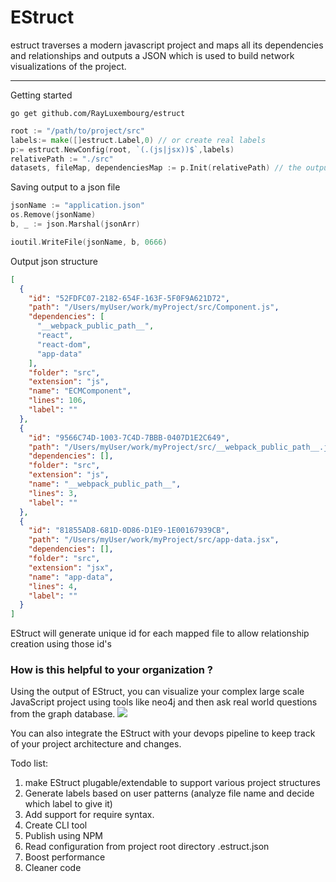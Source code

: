 # EStruct

estruct traverses a modern javascript project and maps all its dependencies and relationships and outputs a JSON which
is used to build network visualizations of the project.

---

Getting started

```shell
go get github.com/RayLuxembourg/estruct
```

```go
root := "/path/to/project/src"
labels:= make([]estruct.Label,0) // or create real labels
p:= estruct.NewConfig(root, `(.(js|jsx))$`,labels)
relativePath := "./src"
datasets, fileMap, dependenciesMap := p.Init(relativePath) // the output is the json
```

Saving output to a json file

```go
jsonName := "application.json"
os.Remove(jsonName)
b, _ := json.Marshal(jsonArr)

ioutil.WriteFile(jsonName, b, 0666)
```

Output json structure

```json
[
  {
    "id": "52FDFC07-2182-654F-163F-5F0F9A621D72",
    "path": "/Users/myUser/work/myProject/src/Component.js",
    "dependencies": [
      "__webpack_public_path__",
      "react",
      "react-dom",
      "app-data"
    ],
    "folder": "src",
    "extension": "js",
    "name": "ECMComponent",
    "lines": 106,
    "label": ""
  },
  {
    "id": "9566C74D-1003-7C4D-7BBB-0407D1E2C649",
    "path": "/Users/myUser/work/myProject/src/__webpack_public_path__.js",
    "dependencies": [],
    "folder": "src",
    "extension": "js",
    "name": "__webpack_public_path__",
    "lines": 3,
    "label": ""
  },
  {
    "id": "81855AD8-681D-0D86-D1E9-1E00167939CB",
    "path": "/Users/myUser/work/myProject/src/app-data.jsx",
    "dependencies": [],
    "folder": "src",
    "extension": "jsx",
    "name": "app-data",
    "lines": 4,
    "label": ""
  }
]
```

EStruct will generate unique id for each mapped file to allow relationship creation using those id's

### How is this helpful to your organization ?

Using the output of EStruct, you can visualize your complex large scale JavaScript project using tools like neo4j and
then ask real world questions from the graph database.
![](https://i.imgur.com/uUzJeCL.png)

You can also integrate the EStruct with your devops pipeline to keep track of your project architecture and changes.

Todo list:

1. make EStruct plugable/extendable to support various project structures
2. Generate labels based on user patterns (analyze file name and decide which label to give it)
3. Add support for require syntax.
4. Create CLI tool
5. Publish using NPM
6. Read configuration from project root directory .estruct.json
7. Boost performance
8. Cleaner code